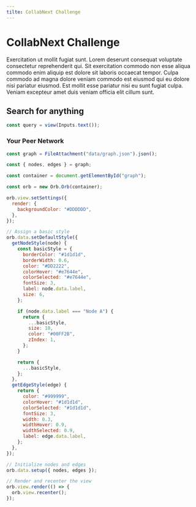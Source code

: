 ```yaml
---
tilte: CollabNext Challenge
---
```


# CollabNext Challenge

Exercitation ut mollit fugiat sunt. Lorem deserunt consequat voluptate consectetur reprehenderit qui. Sit exercitation commodo non esse aliqua commodo enim aliquip est dolore sit laboris occaecat tempor. Culpa commodo ad magna dolore veniam commodo est eiusmod qui eu dolore nisi pariatur eiusmod. Est mollit esse pariatur nisi eu sunt fugiat culpa. Veniam excepteur amet duis veniam officia elit cillum sunt.

## Search for anything

```js
const query = view(Inputs.text());
```

### Your Peer Network

```js
const graph = FileAttachment("data/graph.json").json();
```

```js
const { nodes, edges } = graph;
```

<script src="https://unpkg.com/@memgraph/orb/dist/browser/orb.min.js"></script>

```js
const container = document.getElementById("graph");

const orb = new Orb.Orb(container);

orb.view.setSettings({
  render: {
    backgroundColor: "#DDDDDD",
  },
});

// Assign a basic style
orb.data.setDefaultStyle({
  getNodeStyle(node) {
    const basicStyle = {
      borderColor: "#1d1d1d",
      borderWidth: 0.6,
      color: "#DD2222",
      colorHover: "#e7644e",
      colorSelected: "#e7644e",
      fontSize: 3,
      label: node.data.label,
      size: 6,
    };

    if (node.data.label === "Node A") {
      return {
        ...basicStyle,
        size: 10,
        color: "#00FF2B",
        zIndex: 1,
      };
    }

    return {
      ...basicStyle,
    };
  },
  getEdgeStyle(edge) {
    return {
      color: "#999999",
      colorHover: "#1d1d1d",
      colorSelected: "#1d1d1d",
      fontSize: 3,
      width: 0.3,
      widthHover: 0.9,
      widthSelected: 0.9,
      label: edge.data.label,
    };
  },
});

// Initialize nodes and edges
orb.data.setup({ nodes, edges });

// Render and recenter the view
orb.view.render(() => {
  orb.view.recenter();
});
```

<div id="graph"></div>
